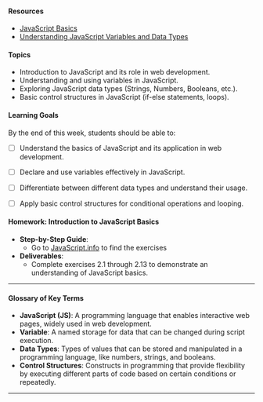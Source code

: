 #### Resources
- [JavaScript Basics](https://developer.mozilla.org/en-US/docs/Learn/Getting_started_with_the_web/JavaScript_basics)
- [Understanding JavaScript Variables and Data Types](https://www.w3schools.com/js/)
#### Topics
- Introduction to JavaScript and its role in web development.
- Understanding and using variables in JavaScript.
- Exploring JavaScript data types (Strings, Numbers, Booleans, etc.).
- Basic control structures in JavaScript (if-else statements, loops).

#### Learning Goals
By the end of this week, students should be able to:
- [ ] Understand the basics of JavaScript and its application in web development.
- [ ] Declare and use variables effectively in JavaScript.
- [ ] Differentiate between different data types and understand their usage.
- [ ] Apply basic control structures for conditional operations and looping.


#### Homework: Introduction to JavaScript Basics
- **Step-by-Step Guide**:
    - Go to [JavaScript.info](https://javascript.info/) to find the exercises
- **Deliverables**: 
  - Complete exercises 2.1 through 2.13 to demonstrate an understanding of JavaScript basics.


---

#### Glossary of Key Terms
- **JavaScript (JS)**: A programming language that enables interactive web pages, widely used in web development.
- **Variable**: A named storage for data that can be changed during script execution.
- **Data Types**: Types of values that can be stored and manipulated in a programming language, like numbers, strings, and booleans.
- **Control Structures**: Constructs in programming that provide flexibility by executing different parts of code based on certain conditions or repeatedly.

---


